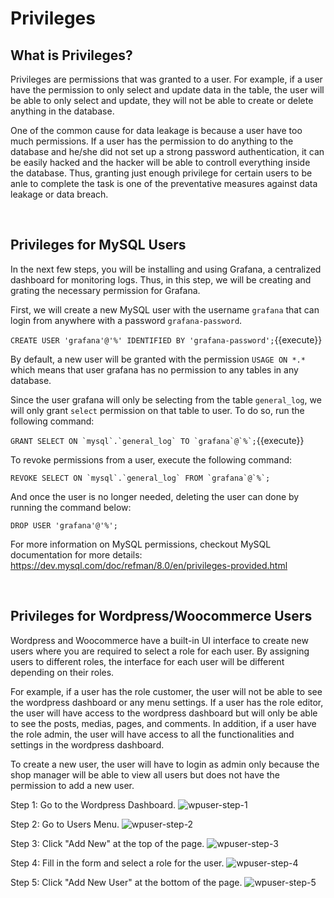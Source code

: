 # Privileges

## What is Privileges?

Privileges are permissions that was granted to a user. For example, if a user have the permission to only select and update data in the table, the user will be able to only select and update, they will not be able to create or delete anything in the database.

One of the common cause for data leakage is because a user have too much permissions. If a user has the permission to do anything to the database and he/she did not set up a strong password authentication, it can be easily hacked and the hacker will be able to controll everything inside the database. Thus, granting just enough privilege for certain users to be anle to complete the task is one of the preventative measures against data leakage or data breach.

<br>

## Privileges for MySQL Users

In the next few steps, you will be installing and using Grafana, a centralized dashboard for monitoring logs. Thus, in this step, we will be creating and grating the necessary permission for Grafana.

First, we will create a new MySQL user with the username `grafana` that can login from anywhere with a password `grafana-password`.

```CREATE USER 'grafana'@'%' IDENTIFIED BY 'grafana-password';```{{execute}}

By default, a new user will be granted with the permission 
`USAGE ON *.*` which means that user grafana has no permission to any tables in any database.

Since the user grafana will only be selecting from the table `general_log`, we will only grant `select` permission on that table to user. To do so, run the following command:

```GRANT SELECT ON `mysql`.`general_log` TO `grafana`@`%`;```{{execute}}

<!-- [question] keep or remove? -->
To revoke permissions from a user, execute the following command: 

```REVOKE SELECT ON `mysql`.`general_log` FROM `grafana`@`%`;```

And once the user is no longer needed, deleting the user can done by running the command below:

```DROP USER 'grafana'@'%';```

For more information on MySQL permissions, checkout MySQL documentation for more details: https://dev.mysql.com/doc/refman/8.0/en/privileges-provided.html

<br>

## Privileges for Wordpress/Woocommerce Users

Wordpress and Woocommerce have a built-in UI interface to create new users where you are required to select a role for each user. By assigning  users to different roles, the interface for each user will be different depending on their roles. 

For example, if a user has the role customer, the user will not be able to see the wordpress dashboard or any menu settings. If a user has the role editor, the user will have access to the wordpress dashboard but will only be able to see the posts, medias, pages, and comments. In addition, if a user have the role admin, the user will have access to all the functionalities and settings in the wordpress dashboard.

To create a new user, the user will have to login as admin only because the shop manager will be able to view all users but does not have the permission to add a new user.

Step 1: Go to the Wordpress Dashboard.
![wpuser-step-1](./assets/wpuser-step-1.png)

Step 2: Go to Users Menu.
![wpuser-step-2](./assets/wpuser-step-2.png)

Step 3: Click "Add New" at the top of the page.
![wpuser-step-3](./assets/wpuser-step-3.png)

Step 4: Fill in the form and select a role for the user.
![wpuser-step-4](./assets/wpuser-step-4.png)

Step 5: Click "Add New User" at the bottom of the page.
![wpuser-step-5](./assets/wpuser-step-5.png)
